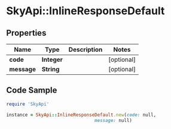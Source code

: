 # SkyApi::InlineResponseDefault

## Properties

Name | Type | Description | Notes
------------ | ------------- | ------------- | -------------
**code** | **Integer** |  | [optional] 
**message** | **String** |  | [optional] 

## Code Sample

```ruby
require 'SkyApi'

instance = SkyApi::InlineResponseDefault.new(code: null,
                                 message: null)
```


